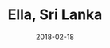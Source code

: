 ---
title: Ella, Sri Lanka
date: 2018-02-18
countries:
  - Sri Lanka
resources:
  - src: DSCF1703.jpg
    params: 
      weight: 0
  - src: DSCF1704.jpg
    params: 
      weight: 1
  - src: DSCF1726.jpg
    params: 
      weight: 2
  - src: DSCF1750.jpg
    params: 
      weight: 3
  - src: DSCF1732.jpg
    params: 
      weight: 4
  - src: DSCF1758.jpg
    params: 
      weight: 5
  - src: DSCF1816.jpg
    params: 
      weight: 6
  - src: DSCF1821.jpg
    params: 
      weight: 7
  - src: feature.jpg
    params: 
      weight: 8
  - src: DSCF1831.jpg
    params: 
      weight: 9
  - src: DSCF1617.jpg
    params: 
      weight: 10
---